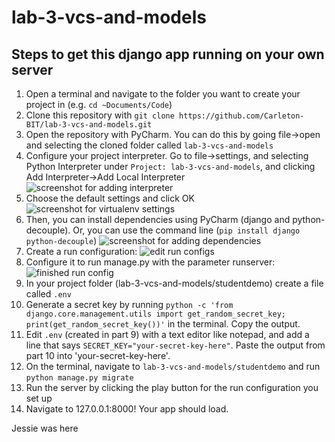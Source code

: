 # lab-3-vcs-and-models

## Steps to get this django app running on your own server

1) Open a terminal and navigate to the folder you want to create your project in (e.g. `cd ~Documents/Code`)
2) Clone this repository with `git clone https://github.com/Carleton-BIT/lab-3-vcs-and-models.git`
3) Open the repository with PyCharm. You can do this by going file->open and selecting the cloned folder called `lab-3-vcs-and-models`
4) Configure your project interpreter. Go to file->settings, and selecting Python Interpreter under `Project: lab-3-vcs-and-models`, and clicking Add Interpreter->Add Local Interpreter
![screenshot for adding interpreter](readme_assets/add-interpreter.PNG)
5) Choose the default settings and click OK
![screenshot for virtualenv settings](readme_assets/confirm-interpreter.PNG)
6) Then, you can install dependencies using PyCharm (django and python-decouple). Or, you can use the command line (`pip install django python-decouple`)
![screenshot for adding dependencies](readme_assets/add-dependencies.png)
7) Create a run configuration:
![edit run configs](readme_assets/edit-run-configuration.png)
8) Configure it to run manage.py with the parameter runserver:
![finished run config](readme_assets/finished-run-configuration.png)
9) In your project folder (lab-3-vcs-and-models/studentdemo) create a file called `.env`
10) Generate a secret key by running `python -c 'from django.core.management.utils import get_random_secret_key; print(get_random_secret_key())'` in the terminal. Copy the output.
11) Edit `.env` (created in part 9) with a text editor like notepad, and add a line that says `SECRET_KEY="your-secret-key-here"`. Paste the output from part 10 into 'your-secret-key-here'.
12) On the terminal, navigate to `lab-3-vcs-and-models/studentdemo` and run `python manage.py migrate`
13) Run the server by clicking the play button for the run configuration you set up
14) Navigate to 127.0.0.1:8000! Your app should load.

Jessie was here
